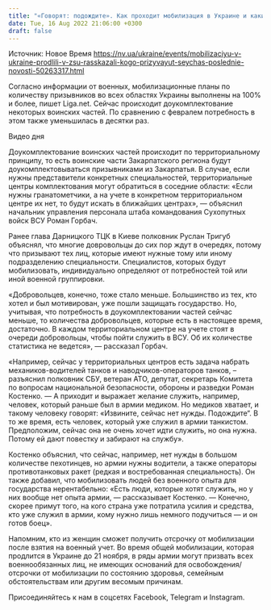 ```yaml
---
title: "«Говорят: подождите». Как проходит мобилизация в Украине и каких специалистов призовут следующими"
date: Tue, 16 Aug 2022 21:06:00 +0300
draft: false
---
```

Источник: Новое Время https://nv.ua/ukraine/events/mobilizaciyu-v-ukraine-prodlili-v-zsu-rasskazali-kogo-prizyvayut-seychas-poslednie-novosti-50263317.html


Согласно информации от военных, мобилизационные планы по количеству призывников во всех областях Украины выполнены на 100% и более, пишет Liga.net. Сейчас происходит доукомплектование некоторых воинских частей. По сравнению с февралем потребность в этом также уменьшилась в десятки раз.

 Видео дня   

Доукомплектование воинских частей происходит по территориальному принципу, то есть воинские части Закарпатского региона будут доукомплектовываться призывниками из Закарпатья. В случае, если нужны представители конкретных специальностей, территориальные центры комплектования могут обратиться в соседние области: «Если нужны гранатометчики, а на учете в конкретном территориальном центре их нет, то будут искать в ближайших центрах», — объяснил начальник управления персонала штаба командования Сухопутных войск ВСУ Роман Горбач.

Ранее глава Дарницкого ТЦК в Киеве полковник Руслан Тригуб объяснял, что многие довровольцы до сих пор ждут в очередях, потому что призывают тех лиц, которые имеют нужные тому или иному подразделению специальности. Специалистов, которых будут мобилизовать, индивидуально определяют от потребностей той или иной военной группировки.

«Добровольцев, конечно, тоже стало меньше. Большинство из тех, кто хотел и был мотивирован, уже пошли защищать государство. Но, учитывая, что потребность в доукомплектовании частей сейчас меньше, то количества добровольцев, которые есть в настоящее время, достаточно. В каждом территориальном центре на учете стоят в очереди добровольцы, чтобы пойти служить в ВСУ. Об их количестве статистика не ведется», — рассказал Горбач.

«Например, сейчас у территориальных центров есть задача набрать механиков-водителей танков и наводчиков-операторов танков, – разъяснил полковник СБУ, ветеран АТО, депутат, секретарь Комитета по вопросам национальной безопасности, обороны и разведки Роман Костенко. — А приходит и выражает желание служить, например, человек, который раньше был в армии медиком. Но медиков хватает, и такому человеку говорят: «Извините, сейчас нет нужды. Подождите“. В то же время, есть человек, который уже служил в армии танкистом. Предположим, сейчас она не очень хочет идти служить, но она нужна. Потому ей дают повестку и забирают на службу».

Костенко объяснил, что сейчас, например, нет нужды в большом количестве пехотинцев, но армии нужны водители, а также операторы противотанковых ракет (редкая и востребованная специальность). Он также добавил, что мобилизовать людей без военного опыта для государства нерентабельно: «Есть люди, которые хотят служить, но у них вообще нет опыта армии, — рассказывает Костенко. — Конечно, скорее примут того, на кого страна уже потратила усилия и средства, кто уже служил в армии, кому нужно лишь немного подучиться — и он готов боец».

Напомним, кто из женщин сможет получить отсрочку от мобилизации после взятия на военный учет. Во время общей мобилизации, которая продлится в Украине до 21 ноября, в ряды армии могут призвать всех военнообязанных лиц, не имеющих оснований для освобождения/отсрочки от мобилизации по состоянию здоровья, семейным обстоятельствам или другим весомым причинам.

Присоединяйтесь к нам в соцсетях Facebook, Telegram и Instagram.
